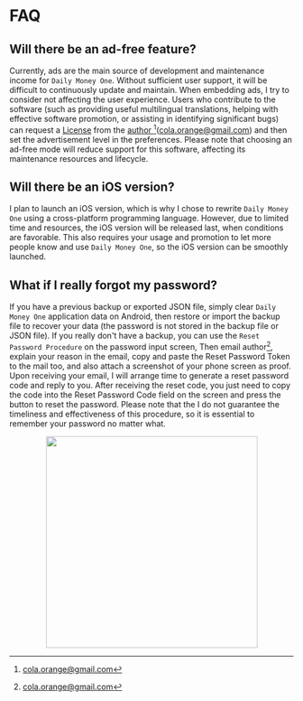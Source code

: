 # FAQ

## Will there be an ad-free feature?

Currently, ads are the main source of development and maintenance income for `Daily Money One`. Without sufficient user support, it will be difficult to continuously update and maintain. When embedding ads, I try to consider not affecting the user experience. Users who contribute to the software (such as providing useful multilingual translations, helping with effective software promotion, or assisting in identifying significant bugs) can request a [License](license.md) from the [author ](#user-content-fn-1)[^1]\(cola.orange@gmail.com) and then set the advertisement level in the preferences. Please note that choosing an ad-free mode will reduce support for this software, affecting its maintenance resources and lifecycle.

## Will there be an iOS version?

I plan to launch an iOS version, which is why I chose to rewrite `Daily Money One` using a cross-platform programming language. However, due to limited time and resources, the iOS version will be released last, when conditions are favorable. This also requires your usage and promotion to let more people know and use `Daily Money One`, so the iOS version can be smoothly launched.

## What if I really forgot my password?

If you have a previous backup or exported JSON file, simply clear `Daily Money One` application data on Android, then restore or import the backup file to recover your data (the password is not stored in the backup file or JSON file). If you really don't have a backup, you can use the `Reset Password Procedure` on the password input screen, Then email author[^2], explain your reason in the email, copy and paste the Reset Password Token to the mail too, and also attach a screenshot of your phone screen as proof. Upon receiving your email, I will arrange time to generate a reset password code and reply to you. After receiving the reset code, you just need to copy the code into the Reset Password Code field on the screen and press the button to reset the password. Please note that the I do not guarantee the timeliness and effectiveness of this procedure, so it is essential to remember your password no matter what.

<div align="center">

<img src="imgs/faq-1.png" alt="" width="375">

</div>

[^1]: cola.orange@gmail.com

[^2]: cola.orange@gmail.com

